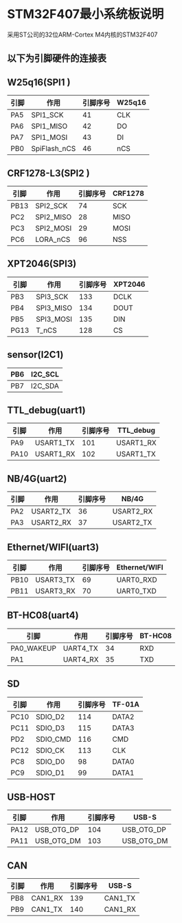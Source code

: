 # STM32F407最小系统板说明

采用ST公司的32位ARM-Cortex M4内核的STM32F407

## 以下为引脚硬件的连接表

## **W25q16(SPI1 )**

| 引脚 | 作用          | 引脚序号  | W25q16  |
| ---- | ---------     | --------  | --------|
| PA5  | SPI1_SCK      | 41        | CLK     |
| PA6  | SPI1_MISO     | 42        | DO      |
| PA7  | SPI1_MOSI     | 43        | DI      |
| PB0  | SpiFlash_nCS  | 46        | nCS     |

## **CRF1278-L3(SPI2 )**

| 引脚 | 作用          | 引脚序号  | CRF1278 |
| ---- | ---------     | --------  | --------|
| PB13 | SPI2_SCK      | 74        | SCK     |
| PC2  | SPI2_MISO     | 28        | MISO    |
| PC3  | SPI2_MOSI     | 29        | MOSI    |
| PC6  | LORA_nCS      | 96        | NSS     |

## **XPT2046(SPI3)**

| 引脚 | 作用          | 引脚序号   | XPT2046 |
| ---- | ---------     | --------   | --------|
| PB3  | SPI3_SCK      | 133        | DCLK    |
| PB4  | SPI3_MISO     | 134        | DOUT    |
| PB5  | SPI3_MOSI     | 135        | DIN     |
| PG13 | T_nCS         | 128        | CS      |

## **sensor(I2C1)**

| PB6  | I2C_SCL     | 
| ---- | ----------  |
| PB7  | I2C_SDA     |


## **TTL_debug(uart1)**   
| 引脚 | 作用      |  引脚序号   | TTL_debug  |
| ---- | ----------|------------ |---------   |
| PA9  | USART1_TX |    101      |USART1_RX   |
| PA10 | USART1_RX |    102      |USART1_TX   |

## **NB/4G(uart2)**  

| 引脚 | 作用      |  引脚序号   |  NB/4G     |
| ---- | ----------|------------ |---------   |
| PA2  | USART2_TX |    36       |USART2_RX   |
| PA3  | USART2_RX |    37       |USART2_TX   |

## **Ethernet/WIFI(uart3)** 

| 引脚  | 作用      |  引脚序号   | Ethernet/WIFI |
| ----  | ----------|------------ |-------------  |
| PB10  | USART3_TX |    69       |UART0_RXD      |
| PB11  | USART3_RX |    70       |UART0_TXD      |


## **BT-HC08(uart4)** 

| 引脚       | 作用     |  引脚序号   | BT-HC08  |
| -----------| ---------|------------ |--------- |
| PA0_WAKEUP | UART4_TX |    34       | RXD      |
| PA1        | UART4_RX |    35       | TXD      |

## **SD**

| 引脚 | 作用         | 引脚序号   | TF-01A   |
| ---- | ---------    | --------   | ---------|
| PC10 | SDIO_D2      | 114        | DATA2    |
| PC11 | SDIO_D3      | 115        | DATA3    |
| PD2  | SDIO_CMD     | 116        | CMD      |
| PC12 | SDIO_CK      | 113        | CLK      |
| PC8  | SDIO_D0      | 98         | DATA0    |
| PC9  | SDIO_D1      | 99         | DATA1    |

## **USB-HOST**

| 引脚       |  作用      |  引脚序号    |  USB-S     |
| -----------| ---------  |------------  |------------|
| PA12       | USB_OTG_DP |    104       | USB_OTG_DP |
| PA11       | USB_OTG_DM |    103       | USB_OTG_DM |

## **CAN**
| 引脚       |  作用     |  引脚序号    |  USB-S  |
| -----------| --------- |------------  |---------|
| PB8        | CAN1_RX   |    139       | CAN1_TX |
| PB9        | CAN1_TX   |    140       | CAN1_RX |
